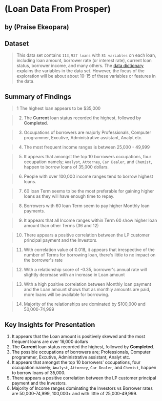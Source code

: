 # (Loan Data From Prosper)
## by (Praise Ekeopara)


## Dataset

> This data set contains `113,937 loans` with `81 variables` on each loan, including loan amount, borrower rate (or interest rate), current loan status, borrower income, and many others. 
The [data dictionary](https://docs.google.com/spreadsheets/d/1gDyi_L4UvIrLTEC6Wri5nbaMmkGmLQBk-Yx3z0XDEtI/edit#gid=0) explains the variables in the data set. 
However, the focus of the exploration will be about about 10-15 of these variables or features in the data.

## Summary of Findings
>  1 The highest loan appears to be $35,000


> 2. The **Current** loan status recorded the highest, followed by **Completed**.


> 3. Occupations of borrowers are majorly Professionals, Computer programmer, Excutive, Administrative assistant, Analyt etc.


> 4. The most frequent income ranges is between 25,000 - 49,999


> 5. It appears that amongst the top 10 borrowers occupations, four occupation namely; `Analyst`, `Attorney`, `Car Dealer`, and `Chemist`, happen to borrow loans of 35,000 dollars.


> 6. People with over 100,000 income ranges tend to borrow highest loans. 


> 7. 60 loan Term seems to be the most preferable for gaining higher loans as they will have enough time to repay.


> 8. Borrowers with 60 loan Term seem to pay higher Monthly loan payments.


> 9. It appears that all Income ranges within Term 60 show higher loan amount than other Terms (36 and 12) 


> 10. There appears a positive correlation between the LP customer principal payment and the Investors.


> 11. With correlation value of 0.018, it appears that irrespective of the number of Terms for borrowing loan, there's little to no impact on the borrower's rate


> 12. With a relationship score of -0.35, borrower's annual rate will slightly decrease with an increase in Loan amount


> 13. With a high positive correlation between Monthly loan payment and the Loan amount shows that as monthly amounts are paid, more loans will be available for borrowing.


> 14. Majority of the relationships are dominated by $100,000 and 50,000-74,999


## Key Insights for Presentation

1. It appears that the Loan amount is positively skewed and the most frequent loans are over 16,000 dollars
2. The **Current** loan status recorded the highest, followed by **Completed**.
3. The possible occupations of borrowers are; Professionals, Computer programmer, Excutive, Administrative assistant, Analyt etc.
4. It appears that amongst the top 10 borrowers' occupations, four occupation namely; `Analyst`, `Attorney`, `Car Dealer`, and `Chemist`, happen to borrow loans of 35,000.
5. There appears a positive correlation between the LP customer principal payment and the Investors. 
6. Majority of Income ranges dominating the Investors vs Borrower rates are 50,000-74,999, 100,000+ and with little of 25,000-49,999.
